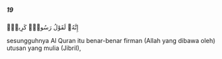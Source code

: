##### 19

<span class="ayah">إِنَّهُۥ لَقَوْلُ رَسُولٍۢ كَرِيمٍۢ</span>

<span class="ayah_translation">sesungguhnya Al Quran itu benar-benar firman (Allah yang dibawa oleh) utusan yang mulia (Jibril),</span>
